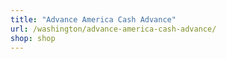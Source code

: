 ```yaml
---
title: "Advance America Cash Advance"
url: /washington/advance-america-cash-advance/
shop: shop
---
```

